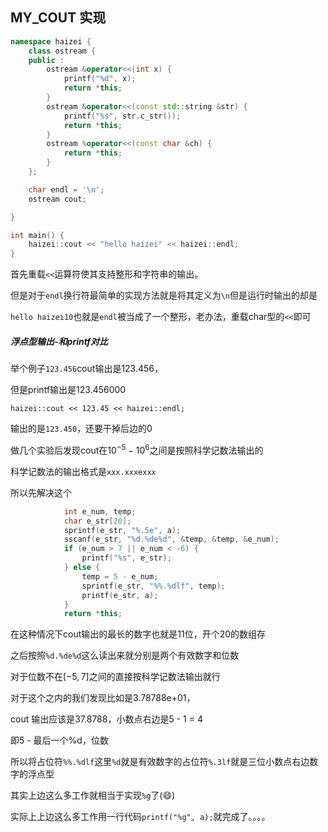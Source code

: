 ## MY_COUT 实现

```c++
namespace haizei {
    class ostream {
    public :
        ostream &operator<<(int x) {
            printf("%d", x);
            return *this;
        }
        ostream &operator<<(const std::string &str) {
            printf("%s", str.c_str());
            return *this;
        }
        ostream %operator<<(const char &ch) {
            return *this;
        }
    };

    char endl = '\n';
    ostream cout;

}

int main() {
    haizei::cout << "hello haizei" << haizei::endl;
}
```

首先重载`<<`运算符使其支持整形和字符串的输出。

但是对于`endl`换行符最简单的实现方法就是将其定义为`\n`但是运行时输出的却是

`hello haizei10`也就是`endl`被当成了一个整形，老办法，重载char型的`<<`即可





##### 浮点型输出-和printf对比

举个例子`123.456`cout输出是123.456，

但是printf输出是123.456000

`haizei::cout << 123.45 << haizei::endl;`

输出的是`123.450`，还要干掉后边的0

做几个实验后发现cout在$10^{-5}-10^6$​之间是按照科学记数法输出的

科学记数法的输出格式是`xxx.xxxexxx`

所以先解决这个

```c++
            int e_num, temp;
            char e_str[20];
            sprintf(e_str, "%.5e", a);
            sscanf(e_str, "%d.%de%d", &temp, &temp, &e_num);
            if (e_num > 7 || e_num < -6) {
                printf("%s", e_str);
            } else {
                temp = 5 - e_num;
                sprintf(e_str, "%%.%dlf", temp);
                printf(e_str, a);
            }
            return *this;
```



在这种情况下cout输出的最长的数字也就是11位，开个20的数组存

之后按照`%d.%de%d`这么读出来就分别是两个有效数字和位数

对于位数不在$[-5, 7]$之间的直接按科学记数法输出就行

对于这个之内的我们发现比如是3.78788e+01，

cout 输出应该是37.8788，小数点右边是5 - 1 = 4

即5 - 最后一个%d，位数

所以将占位符`%%.%dlf`这里`%d`就是有效数字的占位符`%.3lf`就是三位小数点右边数字的浮点型



其实上边这么多工作就相当于实现`%g`了(😄)



实际上上边这么多工作用一行代码`printf("%g", a);`就完成了。。。。


